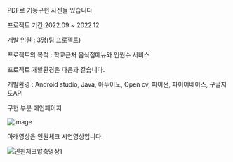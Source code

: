 PDF로 기능구현 사진들 있습니다

프로젝트 기간
2022.09 ~ 2022.12

개발 인원 :
3명(팀 프로젝트)

프로젝트의 목적 :
학교근처 음식점메뉴와 인원수 서비스

프로젝트 개발환경은 다음과 같습니다.

개발환경 :
Android studio,
Java,
아두이노,
Open cv,
파이썬,
파이어베이스,
구글지도API

구현 부분
메인페이지



![image](https://github.com/1234jung/2022-app/assets/93902468/afed57a3-3cb5-48d0-8983-908f022a9282)

아래영상은 인원체크 시연영상입니다.

![인원체크압축영상1](https://github.com/user-attachments/assets/e16e6919-bd56-4070-9c2a-70f68f369421)


